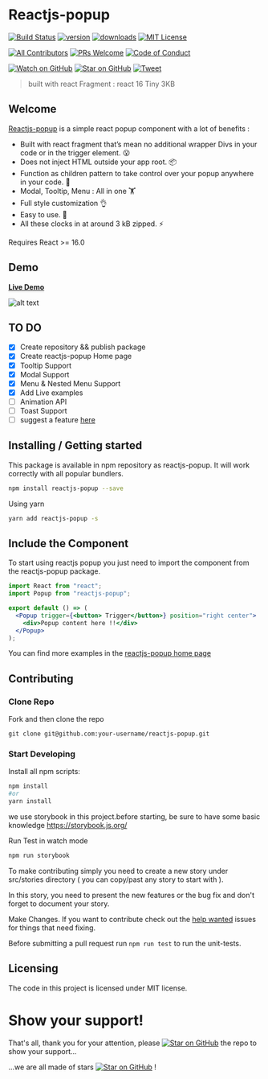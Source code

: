 # Reactjs-popup

[![Build Status][build-badge]][build]
[![version][version-badge]][package]
[![downloads][downloads-badge]][npmtrends]
[![MIT License][license-badge]][license]

[![All Contributors](https://img.shields.io/badge/all_contributors-2-orange.svg?style=flat-square)](#contributors)
[![PRs Welcome][prs-badge]][prs]
[![Code of Conduct][coc-badge]][coc]

[![Watch on GitHub][github-watch-badge]][github-watch]
[![Star on GitHub][github-star-badge]][github-star]
[![Tweet][twitter-badge]][twitter]

> built with react Fragment : react 16 Tiny 3KB

## Welcome

[Reactjs-popup](https://react-popup.netlify.com) is a simple react popup component with a lot of benefits :

* Built with react fragment that’s mean no additional wrapper Divs in your code or in the trigger element. 😮
* Does not inject HTML outside your app root. 📦
* Function as children pattern to take control over your popup anywhere in your code. 💪
* Modal, Tooltip, Menu : All in one 🏋️
* Full style customization 👌
* Easy to use. 🚀
* All these clocks in at around 3 kB zipped. ⚡️

Requires React >= 16.0

## Demo

[**Live Demo**](https://react-popup.netlify.com)

![alt text](https://cdn-images-1.medium.com/max/800/1*x-TqQwyT2ADmnb51oRJCOg.gif)

## TO DO

* [x] Create repository && publish package
* [x] Create reactjs-popup Home page
* [x] Tooltip Support
* [x] Modal Support
* [x] Menu & Nested Menu Support
* [x] Add Live examples
* [ ] Animation API
* [ ] Toast Support
* [ ] suggest a feature [here](https://github.com/yjose/reactjs-popup/labels/Features)

## Installing / Getting started

This package is available in npm repository as reactjs-popup. It will work correctly with all popular bundlers.

```bash
npm install reactjs-popup --save
```

Using yarn

```bash
yarn add reactjs-popup -s
```

## Include the Component

To start using reactjs popup you just need to import the component from the reactjs-popup package.

```jsx
import React from "react";
import Popup from "reactjs-popup";

export default () => (
  <Popup trigger={<button> Trigger</button>} position="right center">
    <div>Popup content here !!</div>
  </Popup>
);
```

You can find more examples in the [reactjs-popup home page](https://react-popup.netlify.com)

## Contributing

### Clone Repo

Fork and then clone the repo

    git clone git@github.com:your-username/reactjs-popup.git

### Start Developing

Install all npm scripts:

```bash
npm install
#or
yarn install
```

we use storybook in this project.before starting, be sure to have some basic knowledge https://storybook.js.org/

Run Test in watch mode

```bash
npm run storybook
```

To make contributing simply you need to create a new story under src/stories directory ( you can copy/past any story to start with ).

In this story, you need to present the new features or the bug fix and don't forget to document your story.

Make Changes. If you want to contribute check out the [help wanted](https://github.com/yjose/reactjs-popup/issues?q=is%3Aissue+is%3Aopen+label%3A%22help+wanted%22) issues for things that need fixing.

Before submitting a pull request run `npm run test` to run the unit-tests.

## Licensing

The code in this project is licensed under MIT license.

# Show your support!

That's all, thank you for your attention, please [![Star on GitHub][github-star-badge]][github-star] the repo to show your support...

...we are all made of stars [![Star on GitHub][github-star-badge]][github-star] !

[build-badge]: https://img.shields.io/travis/yjose/reactjs-popup.svg?style=flat-square
[build]: https://travis-ci.org/yjose/reactjs-popup
[version-badge]: https://img.shields.io/npm/v/reactjs-popup.svg?style=flat-square
[package]: https://www.npmjs.com/package/reactjs-popup
[downloads-badge]: https://img.shields.io/npm/dm/reactjs-popup.svg?style=flat-square
[npmtrends]: http://www.npmtrends.com/reactjs-popup
[license-badge]: https://img.shields.io/npm/l/reactjs-popup.svg?style=flat-square
[license]: https://github.com/yjose/reactjs-popup/blob/master/LICENSE
[prs-badge]: https://img.shields.io/badge/PRs-welcome-brightgreen.svg?style=flat-square
[prs]: http://makeapullrequest.com
[coc-badge]: https://img.shields.io/badge/code%20of-conduct-ff69b4.svg?style=flat-square
[coc]: https://github.com/yjose/reactjs-popup/blob/master/CODE_OF_CONDUCT.md
[github-watch-badge]: https://img.shields.io/github/watchers/yjose/reactjs-popup.svg?style=social
[github-watch]: https://github.com/yjose/reactjs-popup/watchers
[github-star-badge]: https://img.shields.io/github/stars/yjose/reactjs-popup.svg?style=social
[github-star]: https://github.com/yjose/reactjs-popup/stargazers
[twitter]: https://twitter.com/intent/tweet?text=Check%20out%20reactjs-popup%20by%20%40ElaziziYoussouf%20https%3A%2F%2Fgithub.com%2Fyjose%2Freactjs-popup%20%F0%9F%91%8D
[twitter-badge]: https://img.shields.io/twitter/url/https/github.com/yjose/reactjs-popup.svg?style=social
[all-contributors]: https://github.com/yjose/all-contributors
